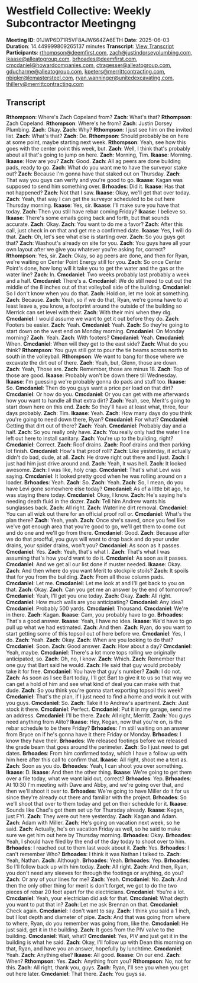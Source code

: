# Westfield Collective: Weekly Subcontractor Meetingng
**Meeting ID**: 01JWP6D71R5VF8AJW664ZA6ETH
**Date**: 2025-06-03
**Duration**: 14.449999809265137 minutes
**Transcript**: [View Transcript](https://app.fireflies.ai/view/01JWP6D71R5VF8AJW664ZA6ETH)
**Participants**: rthompson@deemfirst.com, zach@justindorseyplumbing.com, ikaase@alleatogroup.com, brhoades@deemfirst.com, cmcdaniel@howardcompanies.com, ctragesser@alleatogroup.com, gducharme@alleatogroup.com, kpeters@merrittcontracting.com, nbigler@lemastersteel.com, ryan.wanninger@unitedexcavating.com, thillery@merrittcontracting.com

## Transcript
**Rthompson**: Where's Zach Copeland from?
**Zach**: What's that?
**Rthompson**: Zach Copeland.
**Rthompson**: Where's he from?
**Zach**: Justin Dorsey Plumbing.
**Zach**: Okay.
**Zach**: Why?
**Rthompson**: I just see him on the invited list.
**Zach**: What's that?
**Zach**: De.
**Rthompson**: Should probably be on here at some point, maybe starting next week.
**Rthompson**: Yeah, see how this goes with the center point this week, but.
**Zach**: Well, I think that's probably about all that's going to jump on here.
**Zach**: Morning, Tim.
**Ikaase**: Morning.
**Ikaase**: How are you?
**Zach**: Good.
**Zach**: All ag peers are done building pads, ready to go.
**Zach**: What do you want me to have the surveyor stake out?
**Zach**: Because I'm gonna have that staked out on Thursday.
**Zach**: That way you guys can verify and you're good to go.
**Ikaase**: Kagan was supposed to send him something over.
**Brhoades**: Did it.
**Ikaase**: Has that not happened?
**Zach**: Not that I saw.
**Ikaase**: Okay, we'll get that over today.
**Zach**: Yeah, that way I can get the surveyor scheduled to be out here Thursday morning.
**Ikaase**: Yes, sir.
**Ikaase**: I'll make sure you have that today.
**Zach**: Then you still have rebar coming Friday?
**Ikaase**: I believe so.
**Ikaase**: There's some emails going back and forth, but that sounds accurate.
**Zach**: Okay.
**Zach**: You want to do me a favor?
**Zach**: After this call, just check in on that and get me a confirmed date.
**Ikaase**: Yes, I will do that.
**Zach**: Oh, let's see what else is starting over.
**Zach**: So you guys got that?
**Zach**: Washout's already on site for you.
**Zach**: You guys have all your own layout after we give you whatever you're asking for, correct?
**Rthompson**: Yes, sir.
**Zach**: Okay, so ag peers are done, and then for Ryan, we're waiting on Center Point Energy still for you.
**Zach**: So once Center Point's done, how long will it take you to get the water and the gas or the water line?
**Zach**: In.
**Cmcdaniel**: Two weeks probably last probably a week and a half.
**Cmcdaniel**: There's a.
**Cmcdaniel**: We do still need to cut out the middle of the 8 inches out of that volleyball side of the building.
**Cmcdaniel**: So I don't know when you do that.
**Zach**: Hold on, let me look at something.
**Zach**: Because.
**Zach**: Yeah, so if we do that, Ryan, we're gonna have to at least leave a, you know, a footprint around the outside of the building so Merrick can set level with their.
**Zach**: With their mini when they dig.
**Cmcdaniel**: I would assume we want to get it out before they do.
**Zach**: Footers be easier.
**Zach**: Yeah.
**Cmcdaniel**: Yeah.
**Zach**: So they're going to start down on the west end on Monday morning.
**Cmcdaniel**: On Monday morning?
**Zach**: Yeah.
**Zach**: With footers?
**Cmcdaniel**: Yeah.
**Cmcdaniel**: When.
**Cmcdaniel**: When will they get to the east side?
**Zach**: What do you think?
**Rthompson**: You guys still got to pour the tie beams across north to south in the volleyball.
**Rthompson**: We want to bang for those where we excavate the dirt out of there.
**Zach**: Yeah, but, Glenn, those are down.
**Zach**: Yeah, Those are.
**Zach**: Remember, those are minus 18.
**Zach**: Top of those are good.
**Ikaase**: Probably won't be down there till Wednesday.
**Ikaase**: I'm guessing we're probably gonna do pads and stuff too.
**Ikaase**: So.
**Cmcdaniel**: Then do you guys want a price per load on that dirt?
**Cmcdaniel**: Or how do you.
**Cmcdaniel**: Or you can get with me afterwards how you want to handle all that extra dirt?
**Zach**: Yeah, see, Merit's going to start down here on this end.
**Zach**: So they'll have at least what, three, four days probably.
**Zach**: Tim.
**Ikaase**: Yeah.
**Zach**: How many days do you think you're going to need down there, Ryan?
**Cmcdaniel**: For what?
**Cmcdaniel**: Getting that dirt out of there?
**Zach**: Yeah.
**Cmcdaniel**: Probably day and a half.
**Zach**: So you really only have.
**Zach**: You really only had the water line left out here to install sanitary.
**Zach**: You're up to the building, right?
**Cmcdaniel**: Correct.
**Zach**: Roof drains.
**Zach**: Roof drains and then parking lot finish.
**Cmcdaniel**: How's that proof roll?
**Zach**: Like yesterday, it actually didn't do bad, dude, at all.
**Zach**: He drove right out there and I just.
**Zach**: I just had him just drive around and.
**Zach**: Yeah, it was hell.
**Zach**: It looked awesome.
**Zach**: I was like, holy crap.
**Cmcdaniel**: That's what Levi was saying.
**Cmcdaniel**: It looked pretty good when he was rolling around on a loader.
**Brhoades**: Yeah.
**Zach**: So.
**Zach**: Yeah.
**Zach**: So, I mean, do you have Levi gone somewhere else today?
**Cmcdaniel**: As of a little bit ago, he was staying there today.
**Cmcdaniel**: Okay, I know.
**Zach**: He's saying he's needing death fluid in the dozer.
**Zach**: Tell him Andrew wants his sunglasses back.
**Zach**: All right.
**Zach**: Waterline dirt removal.
**Cmcdaniel**: You can all wizk out there for an official proof roll or.
**Cmcdaniel**: What's the plan there?
**Zach**: Yeah, yeah.
**Zach**: Once she's saved, once you feel like we've got enough area that you're good to go, we'll get them to come out and do one and we'll go from there.
**Cmcdaniel**: Good.
**Zach**: Because after we do that proofful, you guys will want to drop back and do your under drains, your spider drains, won't you?
**Cmcdaniel**: As soon as it passes.
**Cmcdaniel**: Yes.
**Zach**: Yeah, that's what I.
**Zach**: That's what I was assuming that's how you'd want to do it.
**Cmcdaniel**: As soon as it passes.
**Cmcdaniel**: And we get all our list done if muster needed.
**Ikaase**: Okay.
**Zach**: And then where do you want Merit to stockpile stoils?
**Zach**: It spoils that for you from the building.
**Zach**: From all those column pads.
**Cmcdaniel**: Let me.
**Cmcdaniel**: Let me look at and I'll get back to you on that.
**Zach**: Okay.
**Zach**: Can you get me an answer by the end of tomorrow?
**Cmcdaniel**: Yeah, I'll get you one today.
**Zach**: Okay.
**Zach**: All right.
**Cmcdaniel**: How much walls are you anticipating?
**Cmcdaniel**: Any idea?
**Cmcdaniel**: Probably 500 yards.
**Cmcdaniel**: Thousand.
**Cmcdaniel**: We're in there.
**Zach**: Kagan.
**Ikaase**: Cam, you probably have to go.
**Brhoades**: That's a good answer.
**Ikaase**: Yeah, I have no idea.
**Ikaase**: We'd have to go pull up what we had estimated.
**Zach**: And then.
**Zach**: Ryan, do you want to start getting some of this topsoil out of here before we.
**Cmcdaniel**: Yes, I do.
**Zach**: Yeah.
**Zach**: Okay.
**Zach**: When are you looking to do that?
**Cmcdaniel**: Soon.
**Zach**: Good answer.
**Zach**: How about a day?
**Cmcdaniel**: Yeah, maybe.
**Cmcdaniel**: There's a lot more tops rolling we originally anticipated, so.
**Zach**: Oh, no, I know.
**Zach**: Which.
**Zach**: Remember that one guy that Bart said he would.
**Zach**: He said that guy would probably take it for free.
**Cmcdaniel**: You have that guy's number?
**Zach**: I do not.
**Zach**: As soon as I see Bart today, I'll get Bart to give it to us so that way we can get a hold of him and see what kind of deal you can make with that dude.
**Zach**: So you think you're gonna start exporting topsoil this week?
**Cmcdaniel**: That's the plan, if I just need to find a home and work it out with you guys.
**Cmcdaniel**: So.
**Zach**: Take it to Andrew's apartment.
**Zach**: Just stock it there.
**Cmcdaniel**: Perfect.
**Cmcdaniel**: Put it in my garage, send me an address.
**Cmcdaniel**: I'll be there.
**Zach**: All right, Merritt.
**Zach**: You guys need anything from Alito?
**Ikaase**: Hey, Kegan, now that you're on, is the rebar schedule to be there Friday?
**Brhoades**: I'm still waiting on an answer from Bryce on if he's gonna have it there Friday or Monday.
**Brhoades**: I know they have their.
**Brhoades**: We released footings before we released the grade beam that goes around the perimeter.
**Zach**: So I just need to get dates.
**Brhoades**: From him confirmed today, which I have a follow up with him here after this call to confirm that.
**Ikaase**: All right, shoot me a text as.
**Zach**: Soon as you do.
**Brhoades**: Yeah, I can shoot you over something.
**Ikaase**: D.
**Ikaase**: And then the other thing.
**Ikaase**: We're going to get them over a file today, what we want laid out, correct?
**Brhoades**: Yep.
**Brhoades**: At 10:30 I'm meeting with Dave and Abby, and we're going over that, and then we'll shoot it over to.
**Brhoades**: We're going to have Miller do it for us since they're already out there and familiar with the project.
**Brhoades**: So we'll shoot that over to them today and get on their schedule for it.
**Ikaase**: Sounds like Chad's got them set up for Thursday already.
**Ikaase**: Kegan, just FYI.
**Zach**: They were out here yesterday.
**Zach**: Kagan and Adam.
**Zach**: Adam with Miller.
**Zach**: He's going on vacation next week, so he said.
**Zach**: Actually, he's on vacation Friday as well, so he said to make sure we get him out here by Thursday morning.
**Brhoades**: Okay.
**Brhoades**: Yeah, I should have filed by the end of the day today to shoot over to him.
**Brhoades**: I reached out to them last week about it.
**Zach**: Yes.
**Brhoades**: I can't remember Who?
**Brhoades**: I think it was Nathan I talked to.
**Zach**: Yeah, Nathan.
**Zach**: Although.
**Brhoades**: Yeah.
**Brhoades**: Yep.
**Brhoades**: So I'll follow back up with him today.
**Zach**: All right.
**Zach**: And then, Ryan, you don't need any sleeves for through the footings or anything, do you?
**Zach**: Or any of your lines for me?
**Zach**: Yeah.
**Cmcdaniel**: No.
**Zach**: And then the only other thing for merit is don't forget, we got to do the two pieces of rebar 20 foot apart for the electricians.
**Cmcdaniel**: You're a lot.
**Cmcdaniel**: Yeah, your electrician did ask for that.
**Cmcdaniel**: What depth you want to put that in?
**Zach**: Let me ask Brennan on that.
**Cmcdaniel**: Check again.
**Cmcdaniel**: I don't want to say.
**Zach**: I think you said a 1 inch, but I lost depth and diameter of pipe.
**Zach**: And that was going from where to where, Ryan, do you remember was going from, like the.
**Cmcdaniel**: He just said, get it in the building.
**Zach**: It goes from the PIV valve to the building.
**Cmcdaniel**: Wait, what?
**Cmcdaniel**: Yes, PIV and just get it in the building is what he said.
**Zach**: Okay, I'll follow up with Dean this morning on that, Ryan, and have you an answer, hopefully by lunchtime.
**Cmcdaniel**: Yeah.
**Zach**: Anything else?
**Ikaase**: All good.
**Ikaase**: On our end.
**Zach**: When?
**Rthompson**: Yes.
**Zach**: Anything from you?
**Rthompson**: No, not for this.
**Zach**: All right, thank you, guys.
**Zach**: Ryan, I'll see you when you get out here later.
**Cmcdaniel**: That there.
**Zach**: You guys sa.